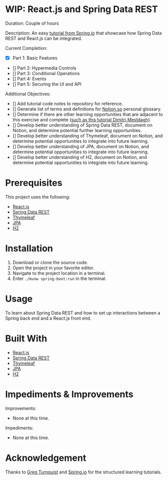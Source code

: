# WIP: React.js and Spring Data REST
Duration: Couple of hours

Description: An easy [tutorial from Spring.io](https://spring.io/guides/tutorials/react-and-spring-data-rest/) that showcase how Spring Data REST and React.js can be integrated.

Current Completion:
- [x] Part 1: Basic Features
- [] Part 2: Hypermedia Controls
- [] Part 3: Conditional Operations
- [] Part 4: Events
- [] Part 5: Securing the UI and API

Additional Objectives:
- [] Add tutorial code notes to repository for reference.
- [] Generate list of terms and definitions for [Notion.so](https://www.notion.so/) personal glossary.
- [] Determine if there are other learning opportunities that are adjacent to this exercise and complete ([such as this tutorial Dimitri Mestdagh](https://dimitr.im/bundling-react-spring-boot)).
- [] Develop better understanding of Spring Data REST, document on Notion, and determine potential further learning opportunities.
- [] Develop better understanding of Thymeleaf, document on Notion, and determine potential opportunities to integrate into future learning.
- [] Develop better understanding of JPA, document on Notion, and determine potential opportunities to integrate into future learning.
- [] Develop better understanding of H2, document on Notion, and determine potential opportunities to integrate into future learning.

# Prerequisites
This project uses the following:
* [React.js](https://reactjs.org/)
* [Spring Data REST](https://spring.io/projects/spring-data-rest)
* [Thymeleaf](https://www.thymeleaf.org/)
* [JPA](https://spring.io/projects/spring-data-jpa)
* [H2](https://www.h2database.com/html/main.html)

# Installation
1. Download or clone the source code.
2. Open the project in your favorite editor.
3. Navigate to the project location in a terminal.
4. Enter `./mvnw spring-boot:run` in the terminal.


# Usage
To learn about Spring Data REST and how to set up interactions between a Spring back end and a React.js front end.

# Built With
* [React.js](https://reactjs.org/)
* [Spring Data REST](https://spring.io/projects/spring-data-rest)
* [Thymeleaf](https://www.thymeleaf.org/)
* [JPA](https://spring.io/projects/spring-data-jpa)
* [H2](https://www.h2database.com/html/main.html)

# Impediments & Improvements
Improvements:
* None at this time.

Impediments:
* None at this time.

# Acknowledgement
Thanks to [Greg Turnquist](https://github.com/gregturn) and [Spring.io](https://spring.io/) for the structured learning tutorials.